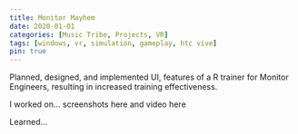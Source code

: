 ```yaml
---
title: Monitor Mayhem
date: 2020-01-01
categories: [Music Tribe, Projects, VR]
tags: [windows, vr, simulation, gameplay, htc vive]
pin: true
---
```


Planned, designed, and implemented UI, features of a R trainer for Monitor Engineers, resulting in increased training effectiveness.

I worked on...
screenshots here and video here

Learned...

